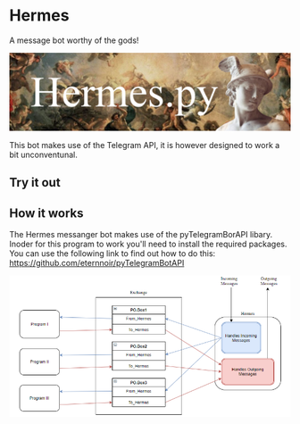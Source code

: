 # Hermes
A message bot worthy of the gods!

![](Images/HermesBanner.png)

This bot makes use of the Telegram API, it is however designed to work a bit unconventunal.

## Try it out

## How it works

The Hermes messanger bot makes use of the pyTelegramBorAPI libary. Inoder for this program to work you'll need to install the required packages. You can use the following link to find out how to do this:   https://github.com/eternnoir/pyTelegramBotAPI

![](Images/Hermes_Workflow.png)
